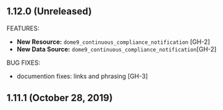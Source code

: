 ## 1.12.0 (Unreleased)

FEATURES:

* **New Resource:** `dome9_continuous_compliance_notification` [GH-2]
* **New Data Source:** `dome9_continuous_compliance_notification`[GH-2]

BUG FIXES:

* documention fixes: links and phrasing [GH-3]

## 1.11.1 (October 28, 2019)

